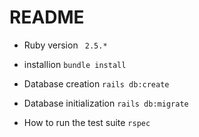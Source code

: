 # README

* Ruby version
` 2.5.*`

* installion
`bundle install`

* Database creation
 `rails db:create`

* Database initialization
 `rails db:migrate`

* How to run the test suite
`rspec`
